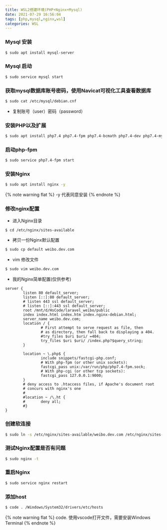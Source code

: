 ```yaml
---
title: WSL2搭建环境(PHP+Nginx+Mysql)
date: 2021-07-29 16:56:04
tags: [php,mysql,nginx,wsl] 
categories: WSL
---
```


### Mysql 安装

```bash
$ sudo apt install mysql-server
```

### Mysql 启动

```bash
$ sudo service mysql start
```

### 获取mysql数据库账号密码，使用Navicat可视化工具查看数据库

```bash
$ sudo cat /etc/mysql/debian.cnf  
```
* 复制账号（user）密码（password）

### 安装PHP以及扩展

```bash
$ sudo apt install php7.4 php7.4-fpm php7.4-bcmath php7.4-dev php7.4-mysql php7.4-gd php7.4-curl php7.4-xml php7.4-zip php7.4-json
``` 

### 启动php-fpm
 ```bash
$ sudo service php7.4-fpm start
``` 
###  安装Nginx

```bash
$ sudo apt install nginx -y
```
{% note warning flat %}
 -y 代表同意安装
{% endnote %}

###  修改nginx配置

* 进入Nginx目录

```bash
$ cd /etc/nginx/sites-available 
```
* 拷贝一份Nginx默认配置

```bash
$ sudo cp default weibo.dev.com
```
* vim 修改文件

```bash
$ sudo vim weibo.dev.com
```
* 我的Nginx简单配置(仅供参考)

```nginx
server {
        listen 80 default_server;
        listen [::]:80 default_server;
        # listen 443 ssl default_server;
        # listen [::]:443 ssl default_server;
        root /mnt/d/HsCode/laravel_weibo/public
        index index.html index.htm index.nginx-debian.html;
        server_name weibo.dev.com;
        location / {
                # First attempt to serve request as file, then
                # as directory, then fall back to displaying a 404.
                #try_files $uri $uri/ =404;
                try_files $uri $uri/ /index.php?$query_string;
        }

        location ~ \.php$ {
                include snippets/fastcgi-php.conf;
                # With php-fpm (or other unix sockets):
                fastcgi_pass unix:/var/run/php/php7.4-fpm.sock;
                # With php-cgi (or other tcp sockets):
                fastcgi_pass 127.0.0.1:9000;
        }
        # deny access to .htaccess files, if Apache's document root
        # concurs with nginx's one
        #
        #location ~ /\.ht {
        #       deny all;
        #}
}
```
### 创建软连接
```bash
$ sudo ln -s /etc/nginx/sites-available/weibo.dev.com /etc/nginx/sites-enabled/
```
### 测试Nginx配置是否有问题
```bash
$ sudo nginx -t
```
### 重启Nginx
```bash
$ sudo service nginx restart
``` 
### 添加host
```bash
$ code . /Windows/System32/drivers/etc/hosts 
```
{% note warning flat %}
 code.  使用vscode打开文件，需要安装Windows Terminal
{% endnote %}


